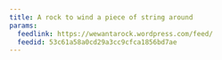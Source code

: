 ```yaml
---
title: A rock to wind a piece of string around
params:
  feedlink: https://wewantarock.wordpress.com/feed/
  feedid: 53c61a58a0cd29a3cc9cfca1856bd7ae
---
```

